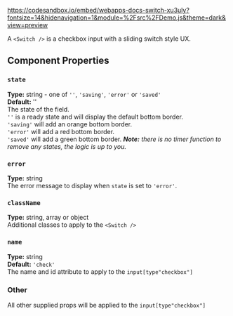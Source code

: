 https://codesandbox.io/embed/webapps-docs-switch-xu3uly?fontsize=14&hidenavigation=1&module=%2Fsrc%2FDemo.js&theme=dark&view=preview

A `<Switch />` is a checkbox input with a sliding switch style UX.

## Component Properties

### `state`
**Type:** string - one of `''`, `'saving'`, `'error'` or `'saved'`<br />
**Default:** ''<br />
The state of the field.<br />
`''` is a ready state and will display the default bottom border.<br />
`'saving'` will add an orange bottom border.<br />
`'error'` will add a red bottom border.<br />
`'saved'` will add a green bottom border.
_**Note:** there is no timer function to remove any states, the logic is up to you._

### `error`
**Type:** string<br />
The error message to display when `state` is set to `'error'`.

### `className`
**Type:** string, array or object<br />
Additional classes to apply to the `<Switch />`

### `name`
**Type:** string<br />
**Default:** `'check'`<br />
The name and id attribute to apply to the `input[type"checkbox"]`

### Other
All other supplied props will be applied to the `input[type"checkbox"]`
